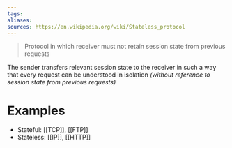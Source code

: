 ```yaml
---
tags: 
aliases: 
sources: https://en.wikipedia.org/wiki/Stateless_protocol
---
```

> Protocol in which receiver must not retain session state from previous requests

The sender transfers relevant session state to the receiver in such a way that every request can be understood in isolation *(without reference to session state from previous requests)*

# Examples

- Stateful:  [[TCP]], [[FTP]]
- Stateless: [[IP]], [[HTTP]]